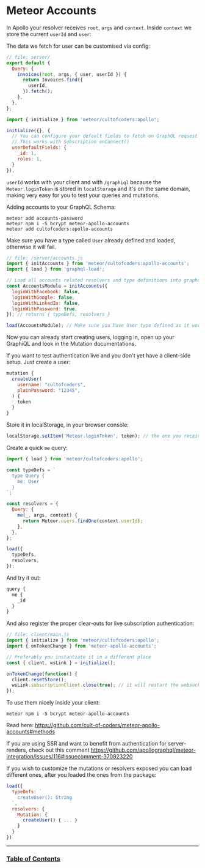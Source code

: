 # Meteor Accounts

In Apollo your resolver receives `root`, `args` and `context`. Inside `context` we store the current `userId` and `user`:

The data we fetch for user can be customised via config:

```js
// file: server/
export default {
  Query: {
    invoices(root, args, { user, userId }) {
      return Invoices.find({
        userId,
      }).fetch();
    },
  },
};
```

```js
import { initialize } from 'meteor/cultofcoders:apollo';

initialize({}, {
  // You can configure your default fields to fetch on GraphQL request
  // This works with Subscription onConnect()
  userDefaultFields: {
    _id: 1,
    roles: 1,
  }
}),
```

`userId` works with your client and with `/graphiql` because the `Meteor.loginToken` is stored in `localStorage` and it's on the same domain, making very easy for you to test your queries and mutations.

Adding accounts to your GraphQL Schema:

```
meteor add accounts-password
meteor npm i -S bcrypt meteor-apollo-accounts
meteor add cultofcoders:apollo-accounts
```

Make sure you have a type called `User` already defined and loaded, otherwise it will fail.

```js
// file: /server/accounts.js
import { initAccounts } from 'meteor/cultofcoders:apollo-accounts';
import { load } from 'graphql-load';

// Load all accounts related resolvers and type definitions into graphql-loader
const AccountsModule = initAccounts({
  loginWithFacebook: false,
  loginWithGoogle: false,
  loginWithLinkedIn: false,
  loginWithPassword: true,
}); // returns { typeDefs, resolvers }

load(AccountsModule); // Make sure you have User type defined as it works directly with it
```

Now you can already start creating users, logging in, open up your GraphiQL and look in the Mutation documentations.

If you want to test authentication live and you don't yet have a client-side setup. Just create a user:

```js
mutation {
  createUser(
    username: "cultofcoders",
    plainPassword: "12345",
  ) {
    token
  }
}
```

Store it in localStorage, in your browser console:

```js
localStorage.setItem('Meteor.loginToken', token); // the one you received from the query result
```

Create a quick `me` query:

```js
import { load } from 'meteor/cultofcoders:apollo';

const typeDefs = `
  type Query {
    me: User
  }
`;

const resolvers = {
  Query: {
    me(_, args, context) {
      return Meteor.users.findOne(context.userId);
    },
  },
};

load({
  typeDefs,
  resolvers,
});
```

And try it out:

```js
query {
  me {
    _id
  }
}
```

And also register the proper clear-outs for live subscription authentication:

```js
// file: client/main.js
import { initialize } from 'meteor/cultofcoders:apollo';
import { onTokenChange } from 'meteor-apollo-accounts';

// Preferably you instantiate it in a different place
const { client, wsLink } = initialize();

onTokenChange(function() {
  client.resetStore();
  wsLink.subscriptionClient.close(true); // it will restart the websocket connection
});
```

To use them nicely inside your client:

```
meteor npm i -S bcrypt meteor-apollo-accounts
```

Read here: https://github.com/cult-of-coders/meteor-apollo-accounts#methods

If you are using SSR and want to benefit from authentication for server-renders, check out this comment https://github.com/apollographql/meteor-integration/issues/116#issuecomment-370923220

If you wish to customize the mutations or resolvers exposed you can load different ones, after you loaded the ones from the package:

```js
load({
  typeDefs: `
    createUser(): String
  `,
  resolvers: {
    Mutation: {
      createUser() { ... }
    }
  }
})
```

---

### [Table of Contents](index.md)
